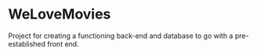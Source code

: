 # WeLoveMovies
Project for creating a functioning back-end and database to go with a pre-established front end.
